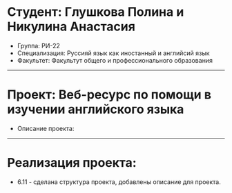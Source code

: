 # Студент: Глушкова Полина и Никулина Анастасия 
- Группа: РИ-22
- Специализация: Руссияй язык как иностанный и английсий язык
- Факультет: Факультут общего и профессионального образования 
---
# Проект: Веб-ресурс по помощи в изучении английского языка
- Описание проекта: 
---
# Реализация проекта: 
- 6.11 - сделана структура проекта, добавлены описание для проекта. 

